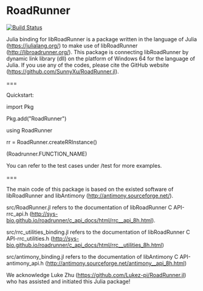 # RoadRunner

[![Build Status](https://ci.appveyor.com/api/projects/status/github/SunnyXu/RoadRunner.jl?svg=true)](https://ci.appveyor.com/project/SunnyXu/RoadRunner-jl)

Julia binding for libRoadRunner is a package written in the language of Julia (https://julialang.org/) to make use of libRoadRunner (http://libroadrunner.org/). This package is connecting libRoadRunner by dynamic link library (dll) on the platform of Windows 64 for the language of Julia. If you use any of the codes, please cite the GitHub website (https://github.com/SunnyXu/RoadRunner.jl).

===

Quickstart:

import Pkg

Pkg.add("RoadRunner")

using RoadRunner

rr = RoadRunner.createRRInstance()

(Roadrunner.FUNCTION_NAME)

You can refer to the test cases under /test for more examples.

===

The main code of this package is based on the existed software of libRoadRunner and libAntimony (http://antimony.sourceforge.net/).

src/RoadRunner.jl refers to the documentation of libRoadRunner C API-rrc_api.h (http://sys-bio.github.io/roadrunner/c_api_docs/html/rrc__api_8h.html).

src/rrc_utilities_binding.jl refers to the documentation of libRoadRunner C API-rrc_utilities.h (http://sys-bio.github.io/roadrunner/c_api_docs/html/rrc__utilities_8h.html)

src/antimony_binding.jl refers to the documentation of libAntimony C API-antimony_api.h (http://antimony.sourceforge.net/antimony__api_8h.html)


We acknowledge Luke Zhu (https://github.com/Lukez-pi/RoadRunner.jl) who has assisted and initiated this Julia package!

